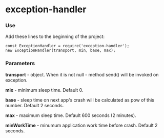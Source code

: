 # exception-handler 

### Use
Add these lines to the beginning of the project:

    const ExceptionHandler = require('exception-handler');
    new ExceptionHandler(transport, min, base, max);

### Parameters
**transport** - object. When it is not null - method send() will be invoked on exception.

**mix** - minimum sleep time. Default 0.

**base** - sleep time on next app's crash will be calculated as pow of this number. Default 2 seconds.

**max** - maximum sleep time. Default 600 seconds (2 minutes).

**minWorkTime** - minumum application work time before crash. Default 2 seconds.
